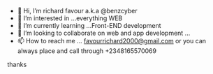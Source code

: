 - 👋 Hi, I’m richard favour a.k.a @benzcyber
- 👀 I’m interested in ...everything WEB 
- 🌱 I’m currently learning ...Front-END development 
- 💞️ I’m looking to collaborate on web and app development  ...
- 📫 How to reach me ... favourrichard2000@gmail.com
or you can always place and call through +2348165570069
<!---
benzcyber/benzcyber is a ✨ special ✨ repository because its `README.md` (this file) appears on your GitHub profile.
You can click the Preview link to take a look at your changes.
---> thanks
